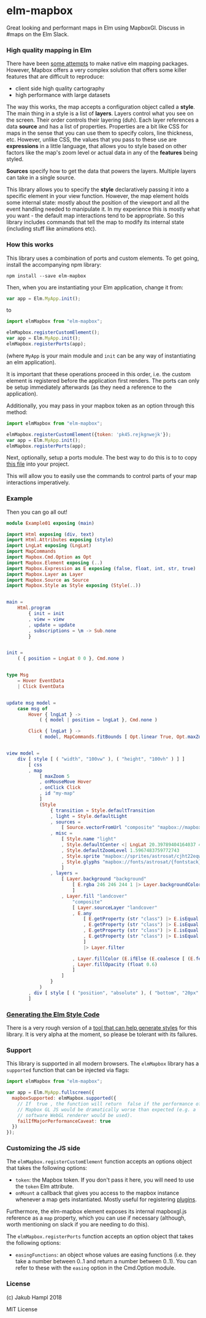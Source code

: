 # elm-mapbox

Great looking and performant maps in Elm using MapboxGl. Discuss in #maps on the Elm Slack.

### High quality mapping in Elm

There have been [some attempts](https://github.com/gampleman/elm-visualization/wiki/Data-Visualization-Packages#maps) to make native elm mapping packages. However, Mapbox offers a very complex solution that offers some killer features that are difficult to reproduce:

- client side high quality cartography
- high performance with large datasets

The way this works, the map accepts a configuration object called a **style**. The main thing in a style is a list of **layers**. Layers control what you see on the screen. Their order controls their layering (duh). Each layer references a data **source** and has a list of properties. Properties are a bit like CSS for maps in the sense that you can use them to specify colors, line thickness, etc. However, unlike CSS, the values that you pass to these use are **expressions** in a little language, that allows you to style based on other factors like the map's zoom level or actual data in any of the **features** being styled.

**Sources** specify how to get the data that powers the layers. Multiple layers can take in a single source.

This library allows you to specify the **style** declaratively passing it into a specific element in your view function. However, the map element holds some internal state: mostly about the position of the viewport and all the event handling needed to manipulate it. In my experience this is mostly what you want - the default map interactions tend to be appropriate. So this library includes commands that tell the map to modify its internal state (including stuff like animations etc).

### How this works

This library uses a combination of ports and custom elements. To get going,
install the accompanying npm library:

    npm install --save elm-mapbox

Then, when you are instantiating your Elm application, change it from:

```javascript
var app = Elm.MyApp.init();
```

to

```javascript
import elmMapbox from "elm-mapbox";

elmMapbox.registerCustomElement();
var app = Elm.MyApp.init();
elmMapbox.registerPorts(app);
```

(where `MyApp` is your main module and `init` can be any way of instantiating an elm application).

It is important that these operations proceed in this order, i.e. the custom element is registered before the application first renders. The ports can only be setup immediately afterwards (as they need a reference to the application).

Additionally, you may pass in your mapbox token as an option through this method:

```javascript
import elmMapbox from "elm-mapbox";

elmMapbox.registerCustomElement({token: 'pk45.rejkgnwejk'});
var app = Elm.MyApp.init();
elmMapbox.registerPorts(app);
```

Next, optionally, setup a ports module. The best way to do this is to to copy [this file](examples/MapCommands.elm) into your project.

This will allow you to easily use the commands to control parts of your map interactions imperatively.

### Example

Then you can go all out!

```elm
module Example01 exposing (main)

import Html exposing (div, text)
import Html.Attributes exposing (style)
import LngLat exposing (LngLat)
import MapCommands
import Mapbox.Cmd.Option as Opt
import Mapbox.Element exposing (..)
import Mapbox.Expression as E exposing (false, float, int, str, true)
import Mapbox.Layer as Layer
import Mapbox.Source as Source
import Mapbox.Style as Style exposing (Style(..))


main =
    Html.program
        { init = init
        , view = view
        , update = update
        , subscriptions = \m -> Sub.none
        }


init =
    ( { position = LngLat 0 0 }, Cmd.none )


type Msg
    = Hover EventData
    | Click EventData


update msg model =
    case msg of
        Hover { lngLat } ->
            ( { model | position = lngLat }, Cmd.none )

        Click { lngLat } ->
            ( model, MapCommands.fitBounds [ Opt.linear True, Opt.maxZoom 10 ] ( LngLat.map (\a -> a - 0.2) lngLat, LngLat.map (\a -> a + 0.2) lngLat ) )


view model =
    div [ style [ ( "width", "100vw" ), ( "height", "100vh" ) ] ]
        [ css
        , map
            [ maxZoom 5
            , onMouseMove Hover
            , onClick Click
            , id "my-map"
            ]
            (Style
                { transition = Style.defaultTransition
                , light = Style.defaultLight
                , sources =
                    [ Source.vectorFromUrl "composite" "mapbox://mapbox.mapbox-terrain-v2,mapbox.mapbox-streets-v7" ]
                , misc =
                    [ Style.name "light"
                    , Style.defaultCenter <| LngLat 20.39789404164037 43.22523201923144
                    , Style.defaultZoomLevel 1.5967483759772743
                    , Style.sprite "mapbox://sprites/astrosat/cjht22eqw0lfc2ro6z0qhlm29"
                    , Style.glyphs "mapbox://fonts/astrosat/{fontstack}/{range}.pbf"
                    ]
                , layers =
                    [ Layer.background "background"
                        [ E.rgba 246 246 244 1 |> Layer.backgroundColor
                        ]
                    , Layer.fill "landcover"
                        "composite"
                        [ Layer.sourceLayer "landcover"
                        , E.any
                            [ E.getProperty (str "class") |> E.isEqual (str "wood")
                            , E.getProperty (str "class") |> E.isEqual (str "scrub")
                            , E.getProperty (str "class") |> E.isEqual (str "grass")
                            , E.getProperty (str "class") |> E.isEqual (str "crop")
                            ]
                            |> Layer.filter

                        , Layer.fillColor (E.ifElse (E.coalesce [ (E.featureState (str "hover")), false ]) (E.rgba 20 227 227 1) (E.rgba 227 227 227 1))
                        , Layer.fillOpacity (float 0.6)
                        ]
                    ]
                }
            )
        , div [ style [ ( "position", "absolute" ), ( "bottom", "20px" ), ( "left", "20px" ) ] ] [ text (toString model.position) ]
        ]
```
### [Generating the Elm Style Code](https://code.gampleman.eu/elm-mapbox/style-generator/)

There is a very rough version of a [tool that can help generate styles](https://code.gampleman.eu/elm-mapbox/style-generator/) for this library. It is very alpha at the moment, so please be tolerant with its failures.


### Support

This library is supported in all modern browsers. The `elmMapbox` library
has a `supported` function that can be injected via flags:

```javascript
import elmMapbox from "elm-mapbox";

var app = Elm.MyApp.fullscreen({
  mapboxSupported: elmMapbox.supported({
    // If  true , the function will return  false if the performance of
    // Mapbox GL JS would be dramatically worse than expected (e.g. a
    // software WebGL renderer would be used).
    failIfMajorPerformanceCaveat: true
  })
});
```

### Customizing the JS side

The `elmMapbox.registerCustomElement` function accepts an options object that takes the following options:

 - `token`: the Mapbox token. If you don't pass it here, you will need to use the `token` Elm attribute.
 - `onMount` a callback that gives you access to the mapbox instance whenever a map gets instantiated. Mostly useful for registering [plugins](https://www.mapbox.com/mapbox-gl-js/plugins).

Furthermore, the elm-mapbox element exposes its internal mapboxgl.js reference as a `map` property, which you can use if necessary (although, worth mentioning on slack if you are needing to do this).

The `elmMapbox.registerPorts` function accepts an option object that takes the following options:

 - `easingFunctions`: an object whose values are easing functions (i.e. they take a number between 0..1 and return a number between 0..1). You can refer to these with the `easing` option in the Cmd.Option module.

### License

(c) Jakub Hampl 2018

MIT License
